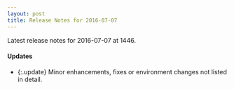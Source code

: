 ```yaml
---
layout: post
title: Release Notes for 2016-07-07
---
```


Latest release notes for 2016-07-07 at 1446.

<div class='updates' markdown='1'>

#### Updates

- {:.update} Minor enhancements, fixes or environment changes not listed in detail.

</div>



